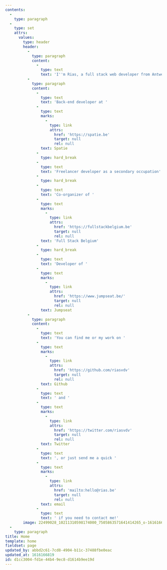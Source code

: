 ```yaml
---
contents:
  -
    type: paragraph
  -
    type: set
    attrs:
      values:
        type: header
        header:
          -
            type: paragraph
            content:
              -
                type: text
                text: 'I''m Rias, a full stack web developer from Antwerp specialized in Laravel, Statamic & Craft CMS'
          -
            type: paragraph
            content:
              -
                type: text
                text: 'Back-end developer at '
              -
                type: text
                marks:
                  -
                    type: link
                    attrs:
                      href: 'https://spatie.be'
                      target: null
                      rel: null
                text: Spatie
              -
                type: hard_break
              -
                type: text
                text: 'Freelancer developer as a secondary occupation'
              -
                type: hard_break
              -
                type: text
                text: 'Co-organizer of '
              -
                type: text
                marks:
                  -
                    type: link
                    attrs:
                      href: 'https://fullstackbelgium.be'
                      target: null
                      rel: null
                text: 'Full Stack Belgium'
              -
                type: hard_break
              -
                type: text
                text: 'Developer of '
              -
                type: text
                marks:
                  -
                    type: link
                    attrs:
                      href: 'https://www.jumpseat.be/'
                      target: null
                      rel: null
                text: Jumpseat
          -
            type: paragraph
            content:
              -
                type: text
                text: 'You can find me or my work on '
              -
                type: text
                marks:
                  -
                    type: link
                    attrs:
                      href: 'https://github.com/riasvdv'
                      target: null
                      rel: null
                text: Github
              -
                type: text
                text: ' and '
              -
                type: text
                marks:
                  -
                    type: link
                    attrs:
                      href: 'https://twitter.com/riasvdv'
                      target: null
                      rel: null
                text: Twitter
              -
                type: text
                text: ', or just send me a quick '
              -
                type: text
                marks:
                  -
                    type: link
                    attrs:
                      href: 'mailto:hello@rias.be'
                      target: null
                      rel: null
                text: email
              -
                type: text
                text: ' if you need to contact me!'
        image: 22499028_10211310598174000_7505863571641414265_o-1616166790.jpg
  -
    type: paragraph
title: Home
template: home
fieldset: page
updated_by: abbd2c61-7cd8-4904-b11c-37488fbe0eac
updated_at: 1616166819
id: d1cc3004-fd1e-44b4-9ec8-d1614b9ee19d
---
```

